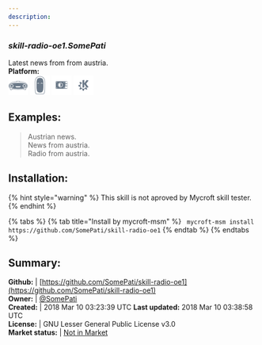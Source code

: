 ```yaml
---
description: 
---
```


### _skill-radio-oe1.SomePati_  
Latest news from  from austria.  
**Platform:**  
 ![Mark I](../.gitbook/assets/mark-1-icon.png)  ![Mark II](../.gitbook/assets/mark-2-icon.png)  ![Picroft](../.gitbook/assets/picroft-icon.png)  ![plasmoid](../.gitbook/assets/kde.png)   
## Examples:  
> Austrian news.  
> News from austria.  
> Radio from austria.  
  
## Installation:  
{% hint style="warning" %}
This skill is not aproved by Mycroft skill tester.
{% endhint %}
    
{% tabs %}
{% tab title="Install by mycroft-msm" %}
``` mycroft-msm install https://github.com/SomePati/skill-radio-oe1```
{% endtab %}
  {% endtabs %}
    
## Summary:  
**Github:** | [https://github.com/SomePati/skill-radio-oe1](https://github.com/SomePati/skill-radio-oe1)  
**Owner:** | [@SomePati](https://github.com/SomePati)  
**Created:** | 2018 Mar 10 03:23:39 UTC  **Last updated:** 2018 Mar 10 03:38:58 UTC  
**License:** | GNU Lesser General Public License v3.0  
**Market status:** | [Not in Market](https://market.mycroft.ai/skill/)  
